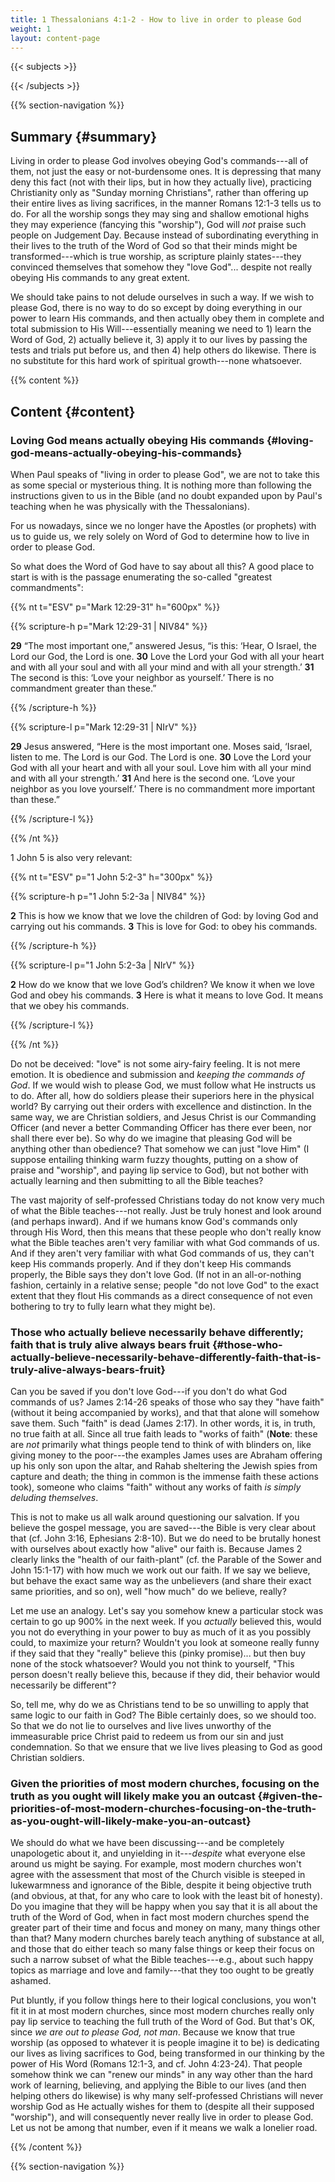 ```yaml
---
title: 1 Thessalonians 4:1-2 - How to live in order to please God
weight: 1
layout: content-page
---
```


{{< subjects >}}

{{< /subjects >}}

{{% section-navigation %}}

<!-- ## Video {#video}

{{% video
src=""

playlist=""

video=""

audio=""

slides="https://bibledocs.org/slides/"
%}} -->

## Summary {#summary}

Living in order to please God involves obeying God's commands---all of them, not just the easy or not-burdensome ones. It is depressing that many deny this fact (not with their lips, but in how they actually live), practicing Christianity only as "Sunday morning Christians", rather than offering up their entire lives as living sacrifices, in the manner Romans 12:1-3 tells us to do. For all the worship songs they may sing and shallow emotional highs they may experience (fancying this "worship"), God will *not* praise such people on Judgement Day. Because instead of subordinating everything in their lives to the truth of the Word of God so that their minds might be transformed---which is true worship, as scripture plainly states---they convinced themselves that somehow they "love God"... despite not really obeying His commands to any great extent.

We should take pains to not delude ourselves in such a way. If we wish to please God, there is no way to do so except by doing everything in our power to learn His commands, and then actually obey them in complete and total submission to His Will---essentially meaning we need to 1) learn the Word of God, 2) actually believe it, 3) apply it to our lives by passing the tests and trials put before us, and then 4) help others do likewise. There is no substitute for this hard work of spiritual growth---none whatsoever.

<!-- ## Timestamps {#timestamps} -->

{{% content %}}

## Content {#content}

<!-- --- -->

### Loving God means actually obeying His commands {#loving-god-means-actually-obeying-his-commands}

When Paul speaks of "living in order to please God", we are not to take this as some special or mysterious thing. It is nothing more than following the instructions given to us in the Bible (and no doubt expanded upon by Paul's teaching when he was physically with the Thessalonians).

For us nowadays, since we no longer have the Apostles (or prophets) with us to guide us, we rely solely on Word of God to determine how to live in order to please God.

So what does the Word of God have to say about all this? A good place to start is with is the passage enumerating the so-called "greatest commandments":

{{% nt t="ESV" p="Mark 12:29-31" h="600px" %}}

{{% scripture-h p="Mark 12:29-31 | NIV84" %}}

**29** “The most important one,” answered Jesus, “is this: ‘Hear, O Israel, the Lord our God, the Lord is one. **30** Love the Lord your God with all your heart and with all your soul and with all your mind and with all your strength.’ **31** The second is this: ‘Love your neighbor as yourself.’ There is no commandment greater than these.”

{{% /scripture-h %}}

{{% scripture-l p="Mark 12:29-31 | NIrV" %}}

**29** Jesus answered, “Here is the most important one. Moses said, ‘Israel, listen to me. The Lord is our God. The Lord is one. **30** Love the Lord your God with all your heart and with all your soul. Love him with all your mind and with all your strength.’ **31** And here is the second one. ‘Love your neighbor as you love yourself.’ There is no commandment more important than these.”

{{% /scripture-l %}}

{{% /nt %}}

1 John 5 is also very relevant:

{{% nt t="ESV" p="1 John 5:2-3" h="300px" %}}

{{% scripture-h p="1 John 5:2-3a | NIV84" %}}

**2** This is how we know that we love the children of God: by loving God and carrying out his commands. **3** This is love for God: to obey his commands.

{{% /scripture-h %}}

{{% scripture-l p="1 John 5:2-3a | NIrV" %}}

**2** How do we know that we love God’s children? We know it when we love God and obey his commands. **3** Here is what it means to love God. It means that we obey his commands.

{{% /scripture-l %}}

{{% /nt %}}

Do not be deceived: "love" is not some airy-fairy feeling. It is not mere emotion. It is obedience and submission and *keeping the commands of God*. If we would wish to please God, we must follow what He instructs us to do. After all, how do soldiers please their superiors here in the physical world? By carrying out their orders with excellence and distinction. In the same way, we are Christian soldiers, and Jesus Christ is our Commanding Officer (and never a better Commanding Officer has there ever been, nor shall there ever be). So why do we imagine that pleasing God will be anything other than obedience? That somehow we can just "love Him" (I suppose entailing thinking warm fuzzy thoughts, putting on a show of praise and "worship", and paying lip service to God), but not bother with actually learning and then submitting to all the Bible teaches?

The vast majority of self-professed Christians today do not know very much of what the Bible teaches---not really. Just be truly honest and look around (and perhaps inward). And if we humans know God's commands only through His Word, then this means that these people who don't really know what the Bible teaches aren't very familiar with what God commands of us. And if they aren't very familiar with what God commands of us, they can't keep His commands properly. And if they don't keep His commands properly, the Bible says they don't love God. (If not in an all-or-nothing fashion, certainly in a relative sense; people "do not love God" to the exact extent that they flout His commands as a direct consequence of not even bothering to try to fully learn what they might be).

### Those who actually believe necessarily behave differently; faith that is truly alive always bears fruit {#those-who-actually-believe-necessarily-behave-differently-faith-that-is-truly-alive-always-bears-fruit}

Can you be saved if you don't love God---if you don't do what God commands of us? James 2:14-26 speaks of those who say they "have faith" (without it being accompanied by works), and that that alone will somehow save them. Such "faith" is dead (James 2:17). In other words, it is, in truth, no true faith at all. Since all true faith leads to "works of faith" (**Note**: these are *not* primarily what things people tend to think of with blinders on, like giving money to the poor---the examples James uses are Abraham offering up his only son upon the altar, and Rahab sheltering the Jewish spies from capture and death; the thing in common is the immense faith these actions took), someone who claims "faith" without any works of faith *is simply deluding themselves*.

This is not to make us all walk around questioning our salvation. If you believe the gospel message, you are saved---the Bible is very clear about that (cf. John 3:16, Ephesians 2:8-10). But we do need to be brutally honest with ourselves about exactly how "alive" our faith is. Because James 2 clearly links the "health of our faith-plant" (cf. the Parable of the Sower and John 15:1-17) with how much we work out our faith. If we say we believe, but behave the exact same way as the unbelievers (and share their exact same priorities, and so on), well "how much" do we believe, really?

Let me use an analogy. Let's say you somehow knew a particular stock was certain to go up 900% in the next week. If you *actually* believed this, would you not do everything in your power to buy as much of it as you possibly could, to maximize your return? Wouldn't you look at someone really funny if they said that they "really" believe this (pinky promise)... but then buy none of the stock whatsoever? Would you not think to yourself, "This person doesn't really believe this, because if they did, their behavior would necessarily be different"?

So, tell me, why do we as Christians tend to be so unwilling to apply that same logic to our faith in God? The Bible certainly does, so we should too. So that we do not lie to ourselves and live lives unworthy of the immeasurable price Christ paid to redeem us from our sin and just condemnation. So that we ensure that we live lives pleasing to God as good Christian soldiers.

### Given the priorities of most modern churches, focusing on the truth as you ought will likely make you an outcast {#given-the-priorities-of-most-modern-churches-focusing-on-the-truth-as-you-ought-will-likely-make-you-an-outcast}

We should do what we have been discussing---and be completely unapologetic about it, and unyielding in it---*despite* what everyone else around us might be saying. For example, most modern churches won't agree with the assessment that most of the Church visible is steeped in lukewarmness and ignorance of the Bible, despite it being objective truth (and obvious, at that, for any who care to look with the least bit of honesty). Do you imagine that they will be happy when you say that it is all about the truth of the Word of God, when in fact most modern churches spend the greater part of their time and focus and money on many, many things other than that? Many modern churches barely teach anything of substance at all, and those that do either teach so many false things or keep their focus on such a narrow subset of what the Bible teaches---e.g., about such happy topics as marriage and love and family---that they too ought to be greatly ashamed.

Put bluntly, if you follow things here to their logical conclusions, you won't fit it in at most modern churches, since most modern churches really only pay lip service to teaching the full truth of the Word of God. But that's OK, since *we are out to please God, not man*. Because we know that true worship (as opposed to whatever it is people imagine it to be) is dedicating our lives as living sacrifices to God, being transformed in our thinking by the power of His Word (Romans 12:1-3, and cf. John 4:23-24). That people somehow think we can "renew our minds" in any way other than the hard work of learning, believing, and applying the Bible to our lives (and then helping others do likewise) is why many self-professed Christians will never worship God as He actually wishes for them to (despite all their supposed "worship"), and will consequently never really live in order to please God. Let us not be among that number, even if it means we walk a lonelier road.

{{% /content %}}


<!-- {{% transcript %}}

## Video/audio transcript {#video-audio-transcript}



{{% /transcript %}} -->

{{% section-navigation %}}
